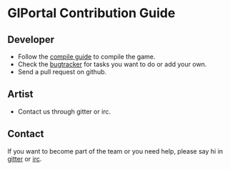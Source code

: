 # GlPortal Contribution Guide
## Developer
- Follow the [compile guide](https://github.com/GlPortal/glPortal/blob/master/COMPILE.md) to compile the game.
- Check the [bugtracker](https://bugs.glportal.de/) for tasks you want to do or add your own.
- Send a pull request on github.

## Artist
- Contact us through gitter or irc.

## Contact
If you want to become part of the team or you need help, please say hi in [gitter](https://gitter.im/GlPortal/glPortal?utm_source=badge&utm_medium=badge&utm_campaign=pr-badge&utm_content=badge) or [irc](http://webchat.freenode.net/?channels=%23%23glportal&uio=d4).

